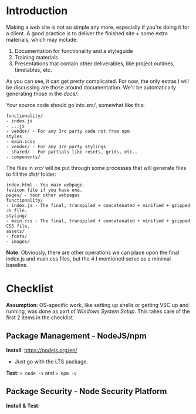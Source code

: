 # Introduction

Making a web site is not so simple any more, especially if you're doing it for a client. A good practice is to deliver the finished site + some extra materials, which may include:

1. Documentation for functionality and a styleguide
1. Training materials
1. Presentations that contain other deliverables, like project outlines, timetables, etc.

As you can see, it can get pretty complicated. For now, the only extras I will be discussing are those around documentation. We'll be automatically generating those in the _docs/_.

Your source code should go into _src/_, somewhat like this:

```
functionality/
- index.js
- ...js
- vendor/ - For any 3rd party code not from npm
styles
- main.scss
- vendor/ - For any 3rd party stylings
- shared/ - For partials like resets, grids, etc..
- components/
```

The files in _src/_ will be put through some processes that will generate files to fill the _dist/_ folder:

```
index.html - You main webpage.
favicon file if you have one.
pages/ - Your other webpages
functionality/
- index.js - The final, transpiled + concatenated + minified + gzipped JS file.
styling/
- main.css - The final, transpiled + concatenated + minified + gzipped CSS file.
assets/
- fonts/
- images/
```

**Note**: Obviously, there are other operations we can place upon the final index.js and main.css files, but the 4 I mentioned serve as a minimal baseline.

# Checklist

**Assumption**: OS-specific work, like setting up shells or getting VSC up and running, was done as part of _Windows System Setup_. This takes care of the first 2 items in the checklist.

## Package Management - NodeJS/npm

**Install**: https://nodejs.org/en/

* Just go with the LTS package.

**Test**: `> node -v` and `> npm -v`

## Package Security - Node Security Platform

**Install & Test**:
